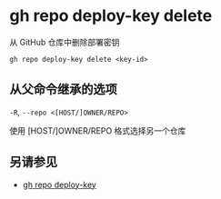 # gh repo deploy-key delete

从 GitHub 仓库中删除部署密钥

```
gh repo deploy-key delete <key-id>
```

## 从父命令继承的选项

`-R`, `--repo <[HOST/]OWNER/REPO>`

使用 [HOST/]OWNER/REPO 格式选择另一个仓库

## 另请参见

- [gh repo deploy-key](/gh_repo_deploy-key)